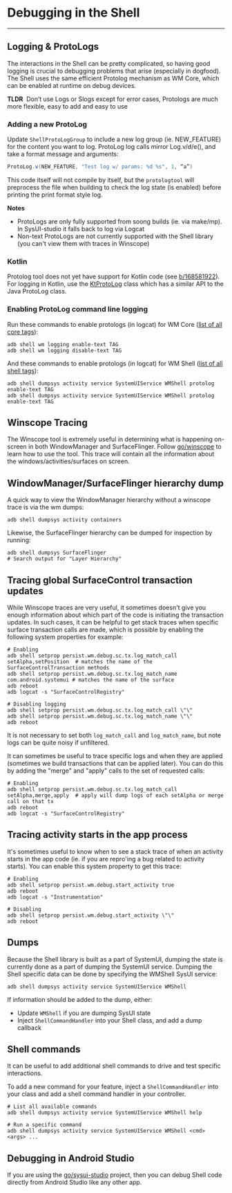 # Debugging in the Shell

---

## Logging & ProtoLogs

The interactions in the Shell can be pretty complicated, so having good logging is crucial to
debugging problems that arise (especially in dogfood).  The Shell uses the same efficient Protolog
mechanism as WM Core, which can be enabled at runtime on debug devices.

**TLDR**&nbsp; Don’t use Logs or Slogs except for error cases, Protologs are much more flexible,
easy to add and easy to use

### Adding a new ProtoLog
Update `ShellProtoLogGroup` to include a new log group (ie. NEW_FEATURE) for the content you want to
log.  ProtoLog log calls mirror Log.v/d/e(), and take a format message and arguments:
```java
ProtoLog.v(NEW_FEATURE, "Test log w/ params: %d %s", 1, “a”)
```
This code itself will not compile by itself, but the `protologtool` will preprocess the file when
building to check the log state (is enabled) before printing the print format style log.

**Notes**
- ProtoLogs are only fully supported from soong builds (ie. via make/mp). In SysUI-studio it falls
  back to log via Logcat
- Non-text ProtoLogs are not currently supported with the Shell library (you can't view them with
  traces in Winscope)

### Kotlin

Protolog tool does not yet have support for Kotlin code (see [b/168581922](https://b.corp.google.com/issues/168581922)).
For logging in Kotlin, use the [KtProtoLog](/libs/WindowManager/Shell/src/com/android/wm/shell/util/KtProtoLog.kt)
class which has a similar API to the Java ProtoLog class.

### Enabling ProtoLog command line logging
Run these commands to enable protologs (in logcat) for WM Core ([list of all core tags](/core/java/com/android/internal/protolog/ProtoLogGroup.java)):
```shell
adb shell wm logging enable-text TAG
adb shell wm logging disable-text TAG
```

And these commands to enable protologs (in logcat) for WM Shell ([list of all shell tags](/libs/WindowManager/Shell/src/com/android/wm/shell/protolog/ShellProtoLogGroup.java)):
```shell
adb shell dumpsys activity service SystemUIService WMShell protolog enable-text TAG
adb shell dumpsys activity service SystemUIService WMShell protolog enable-text TAG
```

## Winscope Tracing

The Winscope tool is extremely useful in determining what is happening on-screen in both
WindowManager and SurfaceFlinger.  Follow [go/winscope](http://go/winscope-help) to learn how to
use the tool.  This trace will contain all the information about the windows/activities/surfaces on
screen.

## WindowManager/SurfaceFlinger hierarchy dump

A quick way to view the WindowManager hierarchy without a winscope trace is via the wm dumps:
```shell
adb shell dumpsys activity containers
```

Likewise, the SurfaceFlinger hierarchy can be dumped for inspection by running:
```shell
adb shell dumpsys SurfaceFlinger
# Search output for "Layer Hierarchy"
```

## Tracing global SurfaceControl transaction updates

While Winscope traces are very useful, it sometimes doesn't give you enough information about which
part of the code is initiating the transaction updates.  In such cases, it can be helpful to get
stack traces when specific surface transaction calls are made, which is possible by enabling the
following system properties for example:
```shell
# Enabling
adb shell setprop persist.wm.debug.sc.tx.log_match_call setAlpha,setPosition  # matches the name of the SurfaceControlTransaction methods
adb shell setprop persist.wm.debug.sc.tx.log_match_name com.android.systemui # matches the name of the surface
adb reboot
adb logcat -s "SurfaceControlRegistry"

# Disabling logging
adb shell setprop persist.wm.debug.sc.tx.log_match_call \"\"
adb shell setprop persist.wm.debug.sc.tx.log_match_name \"\"
adb reboot
```

It is not necessary to set both `log_match_call` and `log_match_name`, but note logs can be quite
noisy if unfiltered.

It can sometimes be useful to trace specific logs and when they are applied (sometimes we build
transactions that can be applied later).  You can do this by adding the "merge" and "apply" calls to
the set of requested calls:
```shell
# Enabling
adb shell setprop persist.wm.debug.sc.tx.log_match_call setAlpha,merge,apply  # apply will dump logs of each setAlpha or merge call on that tx
adb reboot
adb logcat -s "SurfaceControlRegistry"
```

## Tracing activity starts in the app process

It's sometimes useful to know when to see a stack trace of when an activity starts in the app code
(ie. if you are repro'ing a bug related to activity starts). You can enable this system property to
get this trace:
```shell
# Enabling
adb shell setprop persist.wm.debug.start_activity true
adb reboot
adb logcat -s "Instrumentation"

# Disabling
adb shell setprop persist.wm.debug.start_activity \"\"
adb reboot
```

## Dumps

Because the Shell library is built as a part of SystemUI, dumping the state is currently done as a
part of dumping the SystemUI service.  Dumping the Shell specific data can be done by specifying the
WMShell SysUI service:

```shell
adb shell dumpsys activity service SystemUIService WMShell
```

If information should be added to the dump, either:
- Update `WMShell` if you are dumping SysUI state
- Inject `ShellCommandHandler` into your Shell class, and add a dump callback

## Shell commands

It can be useful to add additional shell commands to drive and test specific interactions.

To add a new command for your feature, inject a `ShellCommandHandler` into your class and add a
shell command handler in your controller.

```shell
# List all available commands
adb shell dumpsys activity service SystemUIService WMShell help

# Run a specific command
adb shell dumpsys activity service SystemUIService WMShell <cmd> <args> ...
```

## Debugging in Android Studio

If you are using the [go/sysui-studio](http://go/sysui-studio) project, then you can debug Shell
code directly from Android Studio like any other app.

